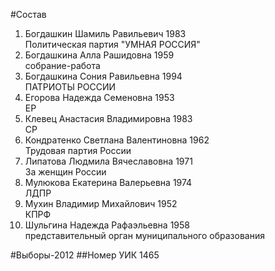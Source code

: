 #Состав
1. Богдашкин Шамиль Равильевич 1983   
    Политическая партия "УМНАЯ РОССИЯ"
2. Богдашкина Алла Рашидовна 1959   
    собрание-работа
3. Богдашкина Сония Равильевна 1994   
    ПАТРИОТЫ РОССИИ
4. Егорова Надежда Семеновна 1953   
    ЕР
5. Клевец Анастасия Владимировна 1983   
    СР
6. Кондратенко Светлана Валентиновна 1962   
    Трудовая партия России
7. Липатова Людмила Вячеславовна 1971   
    За женщин России
8. Мулюкова Екатерина Валерьевна 1974   
    ЛДПР
9. Мухин Владимир Михайлович 1952   
    КПРФ
10. Шульгина Надежда Рафаэльевна 1958   
    представительный орган муниципального образования

#Выборы-2012
##Номер УИК
1465